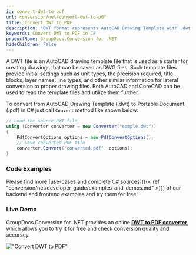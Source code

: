 ```yaml
---
id: convert-dwt-to-pdf
url: conversion/net/convert-dwt-to-pdf
title: Convert DWT to PDF
description: "DWT format represents AutoCAD Drawing Template with .dwt extension. Learn how to convert DWT to PDF file programmatically in C# language using GroupDocs.Conversion for .NET library."
keywords: Convert DWT to PDF in C#
productName: GroupDocs.Conversion for .NET
hideChildren: False
---
```


A DWT file is an AutoCAD drawing template file that is used as a starter for creating drawings that can be saved as DWG files. Such template files provide initial settings such as unit types, the precision required, title blocks, layer names, line types, and other similar information for lateral conversion to proper drawing files. Both AutoCAD and CoreCAD can be used to read the template files and utilize them further.

To convert from AutoCAD Drawing Template (.dwt) to Portable Document (.pdf) in C# just call `Convert` method like shown below:

```csharp
// Load the source DWT file
using (Converter converter = new Converter("sample.dwt"))
{
    PdfConvertOptions options = new PdfConvertOptions();
    // Save converted PDF file
    converter.Convert("converted.pdf", options);
}
```

### Code Examples

Please find more [use-cases and complete C# sources]({{< ref "conversion/net/developer-guide/examples-and-demos.md" >}}) of our backend and frontend examples and try them for free!

### Live Demo

GroupDocs.Conversion for .NET provides an online [**DWT to PDF converter**](https://products.groupdocs.app/conversion/dwt-to-pdf), which allows you to try it for free and check conversion quality and accuracy.

[!["Convert DWT to PDF"](conversion/net/images/convert-dwt-to-pdf.png)](https://products.groupdocs.app/conversion/dwt-to-pdf)